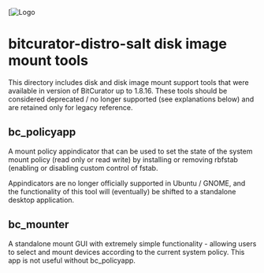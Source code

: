 [![Logo](https://wiki.bitcurator.net/downloads/BitCurator-400px.png)

# bitcurator-distro-salt disk image mount tools

This directory includes disk and disk image mount support tools that were available in version of BitCurator up to 1.8.16. These tools should be considered deprecated / no longer supported (see explanations below) and are retained only for legacy reference.

## bc_policyapp

A mount policy appindicator that can be used to set the state of the system mount policy (read only or read write) by installing or removing rbfstab (enabling or disabling custom control of fstab.

Appindicators are no longer officially supported in Ubuntu / GNOME, and the functionality of this tool will (eventually) be shifted to a standalone desktop application.

## bc_mounter

A standalone mount GUI with extremely simple functionality - allowing users to select and mount devices according to the current system policy. This app is not useful without bc_policyapp.
